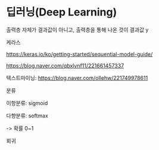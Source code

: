 # 딥러닝(Deep Learning)



출력층 자체가 결과값이 아니고, 출력층을 통해 나온 것이 결과값 y

케라스

https://keras.io/ko/getting-started/sequential-model-guide/

https://blog.naver.com/qbxlvnf11/221661457337

텍스트마이닝: https://blog.naver.com/ollehw/221749978611



분류 

이항분류: sigmoid

다향분류: softmax

-> 확률 0~1



회귀